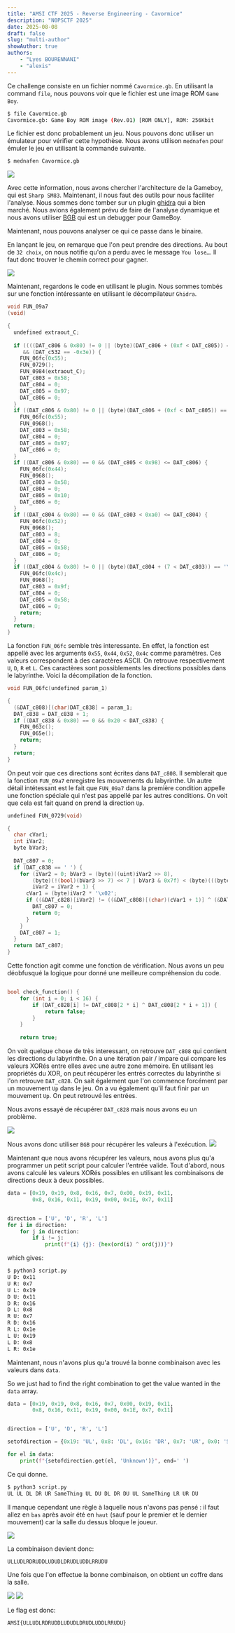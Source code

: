 ```yaml
---
title: "AMSI CTF 2025 - Reverse Engineering - Cavormice"
description: "N0PSCTF 2025"
date: 2025-08-08
draft: false
slug: "multi-author"
showAuthor: true
authors:
    - "Lyes BOURENNANI"
    - "alexis"
---
```


Ce challenge consiste en un fichier nommé `Cavormice.gb`. En utilisant la command `file`, nous pouvons voir que le fichier est une image ROM `Game Boy`.
```bash
$ file Cavormice.gb
Cavormice.gb: Game Boy ROM image (Rev.01) [ROM ONLY], ROM: 256Kbit
```

Le fichier est donc probablement un jeu. Nous pouvons donc utiliser un émulateur pour vérifier cette hypothèse. Nous avons utilison `mednafen` pour émuler le jeu en utilisant la commande suivante.

```bash
$ mednafen Cavormice.gb
```

![](https://i.imgur.com/I7AYYNO.png)

Avec cette information, nous avons chercher l'architecture de la Gameboy, qui est `Sharp SM83`. Maintenant, il nous faut des outils pour nous faciliter l'analyse. Nous sommes donc tomber sur un plugin [ghidra](https://github.com/Gekkio/GhidraBoy) qui a bien marché. Nous avions également prévu de faire de l'analyse dynamique et nous avons utiliser [BGB](https://bgb.bircd.org/) qui est un debugger pour GameBoy.

Maintenant, nous pouvons analyser ce qui ce passe dans le binaire.

En lançant le jeu, on remarque que l'on peut prendre des directions. Au bout de `32 choix`, on nous notifie qu'on a perdu avec le message `You lose…`. Il faut donc trouver le chemin correct pour gagner.

![](https://i.imgur.com/Y6Xdgus.png)

Maintenant, regardons le code en utilisant le plugin. Nous sommes tombés sur une fonction intéressante en utilisant le décompilateur `Ghidra`.

```c
void FUN_09a7
(void)

{
  undefined extraout_C;
  
  if ((((DAT_c806 & 0x80) != 0 || (byte)(DAT_c806 + (0xf < DAT_c805)) == '\0') && (DAT_c531 == 'a'))
     && (DAT_c532 == -0x3e)) {
    FUN_06fc(0x55);
    FUN_0729();
    FUN_0984(extraout_C);
    DAT_c803 = 0x58;
    DAT_c804 = 0;
    DAT_c805 = 0x97;
    DAT_c806 = 0;
  }
  if ((DAT_c806 & 0x80) != 0 || (byte)(DAT_c806 + (0xf < DAT_c805)) == '\0') {
    FUN_06fc(0x55);
    FUN_0968();
    DAT_c803 = 0x58;
    DAT_c804 = 0;
    DAT_c805 = 0x97;
    DAT_c806 = 0;
  }
  if ((DAT_c806 & 0x80) == 0 && (DAT_c805 < 0x98) <= DAT_c806) {
    FUN_06fc(0x44);
    FUN_0968();
    DAT_c803 = 0x58;
    DAT_c804 = 0;
    DAT_c805 = 0x10;
    DAT_c806 = 0;
  }
  if ((DAT_c804 & 0x80) == 0 && (DAT_c803 < 0xa0) <= DAT_c804) {
    FUN_06fc(0x52);
    FUN_0968();
    DAT_c803 = 8;
    DAT_c804 = 0;
    DAT_c805 = 0x58;
    DAT_c806 = 0;
  }
  if ((DAT_c804 & 0x80) != 0 || (byte)(DAT_c804 + (7 < DAT_c803)) == '\0') {
    FUN_06fc(0x4c);
    FUN_0968();
    DAT_c803 = 0x9f;
    DAT_c804 = 0;
    DAT_c805 = 0x58;
    DAT_c806 = 0;
    return;
  }
  return;
}
```

La fonction `FUN_06fc` semble très interessante. En effet, la fonction est appellé avec les arguments `0x55`, `0x44`, `0x52`, `0x4c` comme paramètres. Ces valeurs correspondent à des caractères ASCII. On retrouve respectivement `U`, `D`, `R` et `L`. Ces caractères sont possiblements les directions possibles dans le labyrinthe. Voici la décompilation de la fonction.

```c
void FUN_06fc(undefined param_1)

{
  (&DAT_c808)[(char)DAT_c838] = param_1;
  DAT_c838 = DAT_c838 + 1;
  if ((DAT_c838 & 0x80) == 0 && 0x20 < DAT_c838) {
    FUN_063c();
    FUN_065e();
    return;
  }
  return;
}
```

On peut voir que ces directions sont écrites dans `DAT_c808`. Il semblerait que la fonction `FUN_09a7` enregistre les mouvements du labyrinthe. Un autre détail intétessant est le fait que `FUN_09a7` dans la première condition appelle une fonction spéciale qui n'est pas appellé par les autres conditions. On voit que cela est fait quand on prend la direction `Up`.

```c
undefined FUN_0729(void)

{
  char cVar1;
  int iVar2;
  byte bVar3;
  
  DAT_c807 = 0;
  if (DAT_c838 == ' ') {
    for (iVar2 = 0; bVar3 = (byte)((uint)iVar2 >> 8),
        (byte)(!(bool)(bVar3 >> 7) << 7 | bVar3 & 0x7f) < (byte)(((byte)iVar2 < 0x10) + 0x80U);
        iVar2 = iVar2 + 1) {
      cVar1 = (byte)iVar2 * '\x02';
      if ((&DAT_c828)[iVar2] != ((&DAT_c808)[(char)(cVar1 + 1)] ^ (&DAT_c808)[cVar1])) {
        DAT_c807 = 0;
        return 0;
      }
    }
    DAT_c807 = 1;
  }
  return DAT_c807;
}
```

Cette fonction agit comme une fonction de vérification. Nous avons un peu déobfusqué la logique pour donné une meilleure compréhension du code.

```C

bool check_function() {
    for (int i = 0; i < 16) {
        if (DAT_c828[i] != DAT_c808[2 * i] ^ DAT_c808[2 * i + 1]) {
            return false;
        }
    }
    
    return true;
```

On voit quelque chose de très interessant, on retrouve `DAT_c808` qui contient les directions du labyrinthe. On a une itération pair / impare qui compare les valeurs XORés entre elles avec une autre zone mémoire. En utilisant les propriétés du XOR, on peut récupérer les entrés correctes du labyrinthe si l'on retrouve `DAT_c828`. On sait également que l'on commence forcément par un mouvement `Up` dans le jeu. On a vu également qu'il faut finir par un mouvement `Up`. On peut retrouvé les entrées.

Nous avons essayé de récupérer `DAT_c828` mais nous avons eu un problème.

![](https://i.imgur.com/e13hLDZ.png)

Nous avons donc utiliser `BGB` pour récupérer les valeurs à l'exécution.
![](https://i.imgur.com/IBXg4x3.png)

Maintenant que nous avons récupérer les valeurs, nous avons plus qu'a programmer un petit script pour calculer l'entrée valide. Tout d'abord, nous avons calculé les valeurs XORés possibles en utilisant les combinaisons de directions deux à deux possibles.

```python
data = [0x19, 0x19, 0x8, 0x16, 0x7, 0x00, 0x19, 0x11,
        0x8, 0x16, 0x11, 0x19, 0x00, 0x1E, 0x7, 0x11]


direction = ['U', 'D', 'R', 'L']
for i in direction:
    for j in direction:
        if i != j:
            print(f"{i} {j}: {hex(ord(i) ^ ord(j))}")

```
which gives:
```bash
$ python3 script.py 
U D: 0x11
U R: 0x7
U L: 0x19
D U: 0x11
D R: 0x16
D L: 0x8
R U: 0x7
R D: 0x16
R L: 0x1e
L U: 0x19
L D: 0x8
L R: 0x1e
```

Maintenant, nous n'avons plus qu'a trouvé la bonne combinaison avec les valeurs dans `data`.

So we just had to find the right combination to get the value wanted in the `data` array.

```python 
data = [0x19, 0x19, 0x8, 0x16, 0x7, 0x00, 0x19, 0x11,
        0x8, 0x16, 0x11, 0x19, 0x00, 0x1E, 0x7, 0x11]


direction = ['U', 'D', 'R', 'L']

setofdirection = {0x19: 'UL', 0x8: 'DL', 0x16: 'DR', 0x7: 'UR', 0x0: 'SameThing', 0x11: 'DU', 0x1E: 'LR'}

for el in data:
    print(f"{setofdirection.get(el, 'Unknown')}", end=' ')
```

Ce qui donne.

```bash
$ python3 script.py 
UL UL DL DR UR SameThing UL DU DL DR DU UL SameThing LR UR DU
```

Il manque cependant une règle à laquelle nous n'avons pas pensé : il faut allez en `bas` après avoir été en `haut` (sauf pour le premier et le dernier mouvement) car la salle du dessus bloque le joueur.

![](https://i.imgur.com/CLFI3cj.png)

La combinaison devient donc:

```
ULLUDLRDRUDDLUDUDLDRUDLUDDLRRUDU
```

Une fois que l'on effectue la bonne combinaison, on obtient un coffre dans la salle.

![](https://i.imgur.com/uSHDiKm.png)
![](https://i.imgur.com/FmFnwEM.png)

Le flag est donc:
```
AMSI{ULLUDLRDRUDDLUDUDLDRUDLUDDLRRUDU}
```
